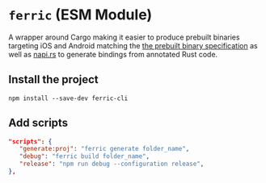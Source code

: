 # `ferric` (ESM Module)

A wrapper around Cargo making it easier to produce prebuilt binaries targeting iOS and Android matching the [the prebuilt binary specification](https://github.com/callstackincubator/react-native-node-api/blob/main/docs/PREBUILDS.md) as well as [napi.rs](https://napi.rs/) to generate bindings from annotated Rust code.

## Install the project

`npm install --save-dev ferric-cli`

## Add scripts

```json
"scripts": {
   "generate:proj": "ferric generate folder_name",
   "debug": "ferric build folder_name",
   "release": "npm run debug --configuration release",
},
```
